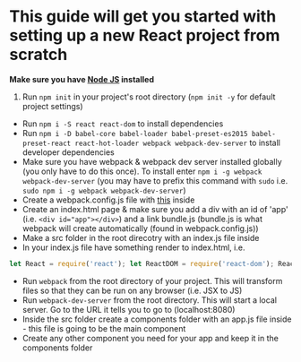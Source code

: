 # This guide will get you started with setting up a new React project from scratch

**Make sure you have [Node JS](https://nodejs.org/en/) installed**

1. Run `npm init` in your project's root directory (`npm init -y` for default project settings)
* Run `npm i -S react react-dom` to install dependencies
* Run `npm i -D babel-core babel-loader babel-preset-es2015 babel-preset-react react-hot-loader webpack webpack-dev-server` to install developer dependencies
* Make sure you have webpack & webpack dev server installed globally (you only have to do this once). To install enter `npm i -g webpack webpack-dev-server` (you may have to prefix this command with `sudo` i.e. `sudo npm i -g webpack webpack-dev-server`)
* Create a webpack.config.js file with [this](https://github.com/BeachCodersAcademy/CodeWave/blob/master/notes/webpack.config.js) inside
* Create an index.html page & make sure you add a div with an id of 'app' (i.e. `<div id="app"></div>`) and a link bundle.js (bundle.js is what webpack will create automatically (found in webpack.config.js))
* Make a src folder in the root direcotry with an index.js file inside
* In your index.js file have something render to index.html, i.e. 

```javascript
let React = require('react'); let ReactDOM = require('react-dom'); ReactDOM.render(<h1>Hello World!</h1>, document.getElementById('app'));
```

* Run `webpack` from the root directory of your project. This will transform files so that they can be run on any browser (i.e. JSX to JS)
* Run `webpack-dev-server` from the root directory. This will start a local server. Go to the URL it tells you to go to (localhost:8080)
* Inside the src folder create a components folder with an app.js file inside - this file is going to be the main component
* Create any other component you need for your app and keep it in the components folder
